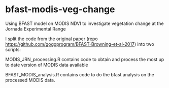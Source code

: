 # bfast-modis-veg-change
Using BFAST model on MODIS NDVI to investigate vegetation change at the Jornada Experimental Range

I split the code from the original paper (repo https://github.com/gogoprogram/BFAST-Browning-et-al-2017) into two scripts: 

MODIS_JRN_processing.R contains code to obtain and process the most up to date version of MODIS data available

BFAST_MODIS_analysis.R contains code to do the bfast analysis on the processed MODIS data. 